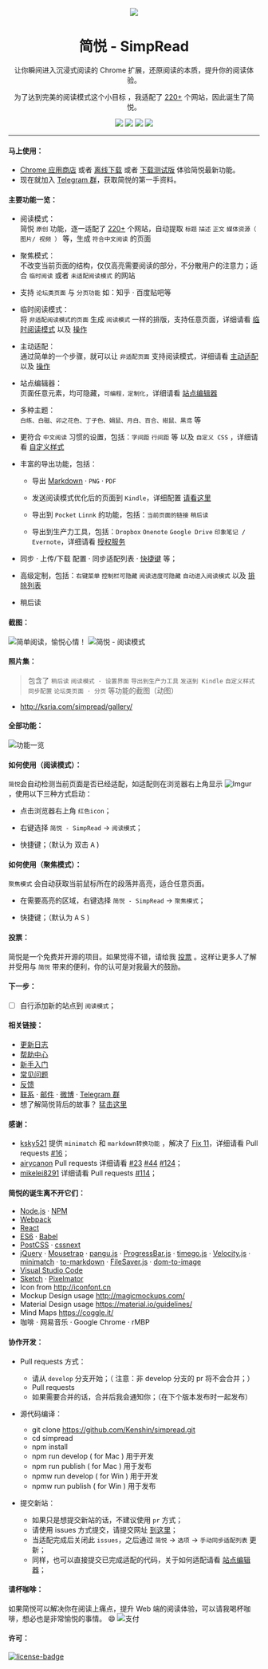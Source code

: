 <p align="center"><img src="http://ojec5ddd5.bkt.clouddn.com/logo%20bigger.png" /></p>
<h1 align="center">简悦 - SimpRead</h1>
<p align="center">让你瞬间进入沉浸式阅读的 Chrome 扩展，还原阅读的本质，提升你的阅读体验。</p>
<p align="center">为了达到完美的阅读模式这个小目标 ，我适配了 <a target="_blank" href="https://github.com/kenshin/simpread/wiki/适配站点列表">220+</a> 个网站，因此诞生了简悦。</p>
<p align="center">
   <a href="https://github.com/kenshin/simpread/releases"><img src="https://img.shields.io/badge/lastest_version-1.0.4-blue.svg"></a>
   <a target="_blank" href="http://ksria.com/simpread"><img src="https://img.shields.io/badge/website-_simpread.ksria.com-1DBA90.svg"></a>
   <a target="_blank" href="https://chrome.google.com/webstore/detail/%E7%AE%80%E6%82%A6-simpread/ijllcpnolfcooahcekpamkbidhejabll"><img src="https://img.shields.io/badge/download-_chrome_webstore-brightgreen.svg"></a>
   <a href="http://ksria.com/simpread/crx/1.0.4/simpread.crx"><img src="https://img.shields.io/badge/download-_crx-brightgreen.svg"></a>

</p>

***

#### 马上使用：
* [Chrome 应用商店](https://chrome.google.com/webstore/detail/%E7%AE%80%E6%82%A6-simpread/ijllcpnolfcooahcekpamkbidhejabll) 或者 [离线下载](http://ksria.com/simpread/crx/1.0.4/simpread.crx) 或者 [下载测试版](https://github.com/Kenshin/simpread/wiki/%E5%85%A5%E9%97%A8%E6%8C%87%E5%8D%97%EF%BC%88-%E6%93%8D%E4%BD%9C%E6%8C%87%E5%BC%95-%EF%BC%89#%E6%B5%8B%E8%AF%95%E7%89%88%E9%80%9A%E9%81%93) 体验简悦最新功能。
* 现在就加入 [Telegram 群](https://t.me/simpread)，获取简悦的第一手资料。

#### 主要功能一览：
- 阅读模式：  
  简悦 `原创` 功能，逐一适配了 [220+](https://github.com/kenshin/simpread/wiki/适配站点列表) 个网站，自动提取 `标题` `描述` `正文` `媒体资源（ 图片/ 视频 ）` 等，生成 `符合中文阅读` 的页面

- 聚焦模式：  
  不改变当前页面的结构，仅仅高亮需要阅读的部分，不分散用户的注意力；适合 `临时阅读` 或者 `未适配阅读模式` 的网站

- 支持 `论坛类页面` 与 `分页功能` 如：知乎 · 百度贴吧等

- 临时阅读模式：  
  将 `非适配阅读模式的页面` 生成 `阅读模式` 一样的排版，支持任意页面，详细请看 [临时阅读模式](https://github.com/kenshin/simpread/wiki/临时阅读模式) 以及 [操作](http://ksria.com/simpread/welcome/version_1.0.4.html#temp-read-mode)

- 主动适配：  
  通过简单的一个步骤，就可以让 `非适配页面` 支持阅读模式，详细请看 [主动适配](https://github.com/kenshin/simpread/wiki/主动适配阅读模式) 以及 [操作](http://ksria.com/simpread/welcome/version_1.0.4.html#mate-read-mode)

- 站点编辑器：  
  页面任意元素，均可隐藏，`可编程，定制化`，详细请看 [站点编辑器](https://github.com/kenshin/simpread/wiki/站点编辑器)

- 多种主题：  
  `白练、白磁、卯之花色、丁子色、娟鼠、月白、百合、紺鼠、黒鸢` 等

- 更符合 `中文阅读` 习惯的设置，包括：`字间距` `行间距` 等 以及 `自定义 CSS` ，详细请看 [自定义样式](https://github.com/Kenshin/simpread/wiki/自定义样式)

- 丰富的导出功能，包括：

  - 导出 [Markdown](https://github.com/Kenshin/simpread#感谢) · `PNG` · `PDF`

  - 发送阅读模式优化后的页面到 `Kindle`，详细配置 [请看这里](https://github.com/Kenshin/simpread/wiki/发送到-Kindle)

  - 导出到 `Pocket` `Linnk` 的功能，包括：`当前页面的链接` `稍后读`

  - 导出到生产力工具，包括：`Dropbox` `Onenote` `Google Drive` `印象笔记 / Evernote`，详细请看 [授权服务](https://github.com/Kenshin/simpread/wiki/授权服务)

- 同步 · 上传/下载 配置 · 同步适配列表 · [快捷键](https://github.com/kenshin/simpread/wiki/faq#快捷键) 等；

- 高级定制，包括：`右键菜单` `控制栏可隐藏` `阅读进度可隐藏` `自动进入阅读模式` 以及 [排除列表](https://github.com/kenshin/simpread/wiki/faq#排除列表)

- 稍后读

#### 截图：
![简单阅读，愉悦心情！](http://ojec5ddd5.bkt.clouddn.com/visual%20effect.jpg)
![简悦 - 阅读模式](http://ojec5ddd5.bkt.clouddn.com/read%20mode.png)  

#### 照片集：
> 包含了 `稍后读` `阅读模式 · 设置界面` `导出到生产力工具` `发送到 Kindle` `自定义样式` `同步配置` `论坛类页面 · 分页` 等功能的截图（动图）

* <http://ksria.com/simpread/gallery/>

#### 全部功能：
![功能一览](http://ojec5ddd5.bkt.clouddn.com/feature%201.0.4.png)

#### 如何使用（阅读模式）：

`简悦`会自动检测当前页面是否已经适配，如适配则在浏览器右上角显示 ![Imgur](http://i.imgur.com/dyROEBi.png) ，使用以下三种方式启动：

- 点击浏览器右上角 `红色icon`；

- 右键选择 `简悦 - SimpRead` → `阅读模式`；

- 快捷键；（默认为 双击 <kbd>A</kbd> )


#### 如何使用（聚焦模式）：
`聚焦模式` 会自动获取当前鼠标所在的段落并高亮，适合任意页面。

- 在需要高亮的区域，右键选择 `简悦 - SimpRead` → `聚焦模式`；

- 快捷键；（默认为 <kbd>A</kbd> <kbd>S</kbd> )

#### 投票：
简悦是一个免费并开源的项目。如果觉得不错，请给我 [投票](https://chrome.google.com/webstore/detail/%E7%AE%80%E6%82%A6-simpread/ijllcpnolfcooahcekpamkbidhejabll/reviews) 。这样让更多人了解并受用与 `简悦` 带来的便利，你的认可是对我最大的鼓励。

#### 下一步：
- [ ] 自行添加新的站点到 `阅读模式`；  

#### 相关链接：
* [更新日志](http://ksria.com/simpread/changelog.html)
* [帮助中心](https://github.com/kenshin/simpread/wiki)
* [新手入门](https://github.com/kenshin/simpread/wiki/入门指南（-操作指引-）)
* [常见问题](https://github.com/kenshin/simpread/wiki/faq)
* [反馈](https://github.com/kenshin/simpread/issues)
* [联系](http://kenshin.wang) · [邮件](kenshin@ksria.com) · [微博](http://weibo.com/23784148) · [Telegram 群](https://t.me/simpread)
* 想了解简悦背后的故事？ [猛击这里](https://sspai.com/post/39491)

#### 感谢：
- [ksky521](https://github.com/ksky521) 提供 `minimatch` 和 `markdown转换功能` ，解决了 [Fix 11](https://github.com/kenshin/simpread/issues/11)，详细请看 Pull requests [#16](https://github.com/kenshin/simpread/pull/16)；
- [airycanon](https://github.com/airycanon) Pull requests 详细请看 [#23](https://github.com/kenshin/simpread/pull/23) [#44](https://github.com/kenshin/simpread/pull/44) [#124](https://github.com/kenshin/simpread/pull/124)；
- [mikelei8291](https://github.com/mikelei8291) 详细请看 Pull requests [#114](https://github.com/kenshin/simpread/pull/114)；

#### 简悦的诞生离不开它们：
- [Node.js](https://nodejs.org/) · [NPM](https://www.npmjs.com)
- [Webpack](https://webpack.github.io/)
- [React](https://facebook.github.io/react)
- [ES6](http://es6-features.org/) · [Babel](https://babeljs.io)
- [PostCSS](http://postcss.org/) · [cssnext](http://cssnext.io/)
- [jQuery](https://jquery.com/) · [Mousetrap](https://craig.is/killing/mice) · [pangu.js](https://github.com/vinta/pangu.js) · [ProgressBar.js](https://kimmobrunfeldt.github.io/progressbar.js/) · [timego.js](http://timeago.org/) · [Velocity.js](http://velocityjs.org/) · [minimatch](https://github.com/isaacs/minimatch) · [to-markdown](https://github.com/domchristie/to-markdown) · [FileSaver.js](https://github.com/eligrey/FileSaver.js) · [dom-to-image](https://github.com/tsayen/dom-to-image)
- [Visual Studio Code](https://code.visualstudio.com/)
- [Sketch](https://www.sketchapp.com/) · [Pixelmator](http://www.pixelmator.com/)
- Icon from <http://iconfont.cn>
- Mockup Design usage <http://magicmockups.com/>
- Material Design usage <https://material.io/guidelines/>
- Mind Maps <https://coggle.it/>
- 咖啡 · 网易音乐 · Google Chrome · rMBP

#### 协作开发：
- Pull requests 方式：
  * 请从 `develop` 分支开始；（ 注意：非 develop 分支的 pr 将不会合并；）
  * Pull requests
  * 如果需要合并的话，合并后我会通知你；（在下个版本发布时一起发布）

- 源代码编译：
  * git clone https://github.com/Kenshin/simpread.git
  * cd simpread
  * npm install
  * npm run develop ( for Mac ) 用于开发
  * npm run publish ( for Mac ) 用于发布
  * npmw run develop ( for Win ) 用于开发
  * npmw run publish ( for Win ) 用于发布

- 提交新站：
  * 如果只是想提交新站的话，不建议使用 `pr` 方式；
  * 请使用 issues 方式提交，请提交网址 [到这里](https://github.com/kenshin/simpread/labels/new%20site)；
  * 当适配完成后关闭此 `issues`，之后通过 `简悦` → `选项` → `手动同步适配列表` 更新；
  * 同样，也可以直接提交已完成适配的代码，关于如何适配请看 [站点编辑器](https://github.com/kenshin/simpread/wiki/站点编辑器)；

#### 请杯咖啡：
如果简悦可以解决你在阅读上痛点，提升 Web 端的阅读体验，可以请我喝杯咖啡，想必也是非常愉悦的事情。 :smile:
![支付](http://ksria.qiniudn.com/zhifu_m.png?eee)

#### 许可：
[![license-badge]][license-link]

<!-- Link -->
[www-badge]:        https://img.shields.io/badge/website-_simpread.ksria.com-1DBA90.svg
[www-link]:         http://ksria.com/simpread
[version-badge]:    https://img.shields.io/badge/lastest_version-1.0.4-blue.svg
[version-link]:     https://github.com/kenshin/simpread/releases
[chrome-badge]:     https://img.shields.io/badge/download-_chrome_webstore-brightgreen.svg
[chrome-link]:      https://chrome.google.com/webstore/detail/%E7%AE%80%E6%82%A6-simpread/ijllcpnolfcooahcekpamkbidhejabll
[offline-badge]:    https://img.shields.io/badge/download-_crx-brightgreen.svg
[offline-link]:     http://ksria.com/simpread/crx/1.0.4/simpread.crx
[license-badge]:    https://img.shields.io/github/license/mashape/apistatus.svg
[license-link]:     https://opensource.org/licenses/MIT
